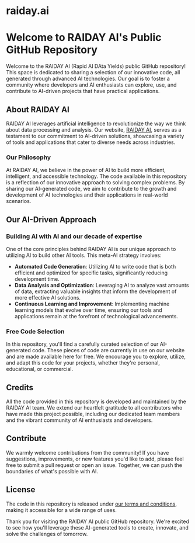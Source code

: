 # raiday.ai

# Welcome to RAIDAY AI's Public GitHub Repository

Welcome to the RAIDAY AI (Rapid AI DAta Yields) public GitHub repository! This space is dedicated to sharing a selection of our innovative code, all generated through advanced AI technologies. Our goal is to foster a community where developers and AI enthusiasts can explore, use, and contribute to AI-driven projects that have practical applications.

## About RAIDAY AI

RAIDAY AI leverages artificial intelligence to revolutionize the way we think about data processing and analysis. Our website, [RAIDAY AI](https://raiday.ai), serves as a testament to our commitment to AI-driven solutions, showcasing a variety of tools and applications that cater to diverse needs across industries. 

### Our Philosophy

At RAIDAY AI, we believe in the power of AI to build more efficient, intelligent, and accessible technology. The code available in this repository is a reflection of our innovative approach to solving complex problems. By sharing our AI-generated code, we aim to contribute to the growth and development of AI technologies and their applications in real-world scenarios.

## Our AI-Driven Approach

### Building AI with AI and our decade of expertise

One of the core principles behind RAIDAY AI is our unique approach to utilizing AI to build other AI tools. This meta-AI strategy involves:

- **Automated Code Generation**: Utilizing AI to write code that is both efficient and optimized for specific tasks, significantly reducing development time.
- **Data Analysis and Optimization**: Leveraging AI to analyze vast amounts of data, extracting valuable insights that inform the development of more effective AI solutions.
- **Continuous Learning and Improvement**: Implementing machine learning models that evolve over time, ensuring our tools and applications remain at the forefront of technological advancements.

### Free Code Selection

In this repository, you'll find a carefully curated selection of our AI-generated code. These pieces of code are currently in use on our website and are made available here for free. We encourage you to explore, utilize, and adapt this code for your projects, whether they're personal, educational, or commercial.

## Credits

All the code provided in this repository is developed and maintained by the RAIDAY AI team. We extend our heartfelt gratitude to all contributors who have made this project possible, including our dedicated team members and the vibrant community of AI enthusiasts and developers.

## Contribute

We warmly welcome contributions from the community! If you have suggestions, improvements, or new features you'd like to add, please feel free to submit a pull request or open an issue. Together, we can push the boundaries of what's possible with AI.

## License

The code in this repository is released under [our terms and conditions](https://raiday.ai/terms-of-service/), making it accessible for a wide range of uses.

Thank you for visiting the RAIDAY AI public GitHub repository. We're excited to see how you'll leverage these AI-generated tools to create, innovate, and solve the challenges of tomorrow.


